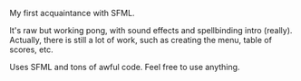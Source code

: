 My first acquaintance with SFML.

It's raw but working pong, with sound effects and spellbinding intro (really).
Actually, there is still a lot of work, such as creating the menu, table of scores, etс.

Uses SFML and tons of awful code. Feel free to use anything.
